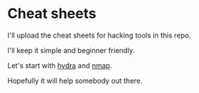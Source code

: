 # Cheat sheets

I'll upload the cheat sheets for hacking tools in this repo.

I'll keep it simple and beginner friendly.

Let's start with [hydra](Hydra_cheat_sheet.md) and [nmap](nmap.md).

Hopefully it will help somebody out there.


